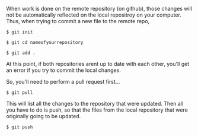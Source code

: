 When work is done on the remote repository (on github), 
those changes will not be automatically reflected on the local repositroy on your computer.
Thus, when trying to commit a new file to the remote repo, 
``` 
$ git init
```
```
$ git cd nameofyourrepository
```
```
$ git add .
```

At this point, if both repositories arent up to date with each other, you'll get an error if you try to commit the local changes. 

So, you'll need to perform a pull request first...

```
$ git pull
```

This will list all the changes to the repository that were updated. Then all you have to do is push, so that the files from the local repository that were originally going to be updated.
```
$ git push
```
